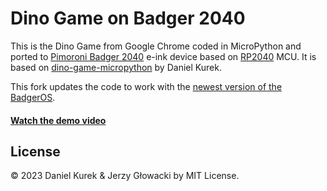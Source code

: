 # Dino Game on Badger 2040

This is the Dino Game from Google Chrome coded in MicroPython and ported to [Pimoroni Badger 2040](https://shop.pimoroni.com/products/badger-2040) e-ink device based on [RP2040](https://www.raspberrypi.com/products/rp2040/) MCU. It is based on [dino-game-micropython](https://github.com/danielkurek/dino-game-micropython) by Daniel Kurek.

This fork updates the code to work with the [newest version of the BadgerOS](https://github.com/pimoroni/badger2040/releases/tag/v0.0.4).

#### [Watch the demo video](https://twitter.com/niu_tech/status/1598804559270486033)

## License

&copy; 2023 Daniel Kurek & Jerzy Głowacki by MIT License.
